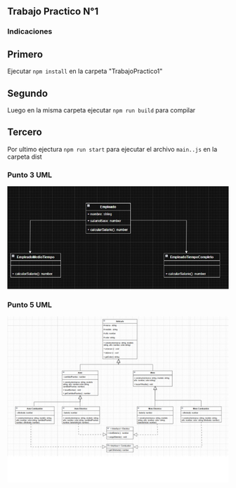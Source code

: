 ## Trabajo Practico N°1

### Indicaciones

## Primero

Ejecutar `npm install` en la carpeta "TrabajoPractico1"

## Segundo

Luego en la misma carpeta ejecutar `npm run build` para compilar

## Tercero

Por ultimo ejectura `npm run start` para ejecutar el archivo `main..js` en la carpeta dist

### Punto 3 UML

![UML](imagenes/Punto3UML.jpeg)

### Punto 5 UML

![UML](imagenes/Practico1Punto5UML.png)
